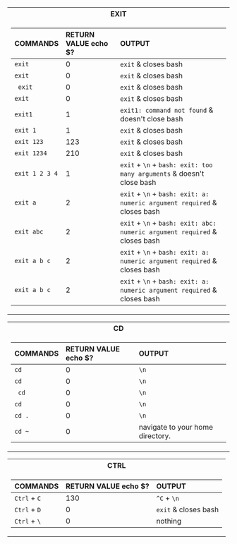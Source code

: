 <div align="center">
<table>
<tr><th>EXIT</th>
<tr><td>

| COMMANDS        | RETURN VALUE echo $?  | OUTPUT                                                  |
| :---            | :---    | :---                                                                  |
| `exit`          | 0       | `exit` & closes bash                                                  |
| `exit `         | 0       | `exit` & closes bash                                                  |
| ` exit`         | 0       | `exit` & closes bash                                                  |
| ` exit `        | 0       | `exit` & closes bash                                                  |
| `exit1`         | 1       | `exit1: command not found` & doesn't close bash                       |
| `exit 1`        | 1       | `exit` & closes bash                                                  |
| `exit 123`      | 123	    | `exit` & closes bash                                                  |
| `exit 1234`     | 210     | `exit` & closes bash                                                  |
| `exit 1 2 3 4`  | 1	      | `exit` + `\n` + `bash: exit: too many arguments` & doesn't close bash        |
| `exit a`        | 2	      | `exit` + `\n` + `bash: exit: a: numeric argument required` & closes bash     |
| `exit abc`      | 2	      | `exit` + `\n` + `bash: exit: abc: numeric argument required` & closes bash   |
| `exit a b c`    | 2	      | `exit` + `\n` + `bash: exit: a: numeric argument required` & closes bash     |
| `exit a b c`    | 2	      | `exit` + `\n` + `bash: exit: a: numeric argument required` & closes bash     |

</td></tr> </table
</div>
  
<div align="center">
<table>
<tr><th>CD</th>
<tr><td>

| COMMANDS        | RETURN VALUE echo $?  | OUTPUT                            |
| :---            | :---                  | :---                              |
| `cd`            | 0                     | `\n`                              |
| `cd `           | 0                     | `\n`                              |
| ` cd`           | 0                     | `\n`                              |
| ` cd `          | 0                     | `\n`                              |
| `cd .`          | 0                     | `\n`                              |
| `cd ~`          | 0                     | navigate to your home directory.  |

</td></tr> </table
</div>
    
<div align="center">
<table>
<tr><th>CTRL</th>
<tr><td>

| COMMANDS      | RETURN VALUE echo $?  | OUTPUT                |
| :---          | :---                  | :---                  |
| `Ctrl` + `C`  | 130                   | `^C` + `\n`           |
| `Ctrl` + `D`  | 0                     | `exit` & closes bash  |
| `Ctrl` + `\`  | 0                     | nothing               |

</td></tr> </table
</div>

